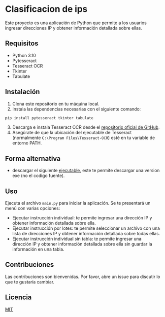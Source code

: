 # Clasificacion de ips
Este proyecto es una aplicación de Python que permite a los usuarios ingresar direcciones IP y obtener información detallada sobre ellas.

## Requisitos

- Python 3.10
- Pytesseract
- Tesseract OCR
- Tkinter
- Tabulate

## Instalación

1. Clona este repositorio en tu máquina local.
2. Instala las dependencias necesarias con el siguiente comando:

```bash
pip install pytesseract tkinter tabulate
```

3. Descarga e instala Tesseract OCR desde el [repositorio oficial de GitHub](https://github.com/UB-Mannheim/tesseract/wiki).
4. Asegúrate de que la ubicación del ejecutable de Tesseract (normalmente `C:\Program Files\Tesseract-OCR`) esté en tu variable de entorno PATH.

## Forma alternativa

- descargar el siguiente [ejecutable](https://github.com/KEVAO18/clasificacion-IPs/releases/tag/v2), este te permite descargar una version exe (no el codigo fuente).

## Uso

Ejecuta el archivo `main.py` para iniciar la aplicación. Se te presentará un menú con varias opciones:

- Ejecutar instrucción individual: te permite ingresar una dirección IP y obtener información detallada sobre ella.
- Ejecutar instrucción por lotes: te permite seleccionar un archivo con una lista de direcciones IP y obtener información detallada sobre todas ellas.
- Ejecutar instrucción individual sin tabla: te permite ingresar una dirección IP y obtener información detallada sobre ella sin guardar la información en una tabla.

## Contribuciones

Las contribuciones son bienvenidas. Por favor, abre un issue para discutir lo que te gustaría cambiar.

## Licencia

[MIT](https://choosealicense.com/licenses/mit/)
